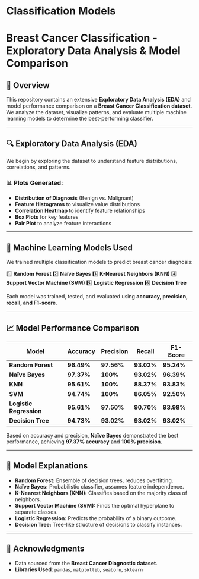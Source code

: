 # Classification Models
# Breast Cancer Classification - Exploratory Data Analysis & Model Comparison

## 📌 Overview
This repository contains an extensive **Exploratory Data Analysis (EDA)** and model performance comparison on a **Breast Cancer Classification dataset**. We analyze the dataset, visualize patterns, and evaluate multiple machine learning models to determine the best-performing classifier.

---

## 🔍 Exploratory Data Analysis (EDA)
We begin by exploring the dataset to understand feature distributions, correlations, and patterns.

### 📊 Plots Generated:
-   **Distribution of Diagnosis** (Benign vs. Malignant)
-   **Feature Histograms** to visualize value distributions
-   **Correlation Heatmap** to identify feature relationships
-   **Box Plots** for key features
-   **Pair Plot** to analyze feature interactions

---

## 🚀 Machine Learning Models Used
We trained multiple classification models to predict breast cancer diagnosis:

1️⃣  **Random Forest**
2️⃣  **Naïve Bayes**
3️⃣  **K-Nearest Neighbors (KNN)**
4️⃣  **Support Vector Machine (SVM)**
5️⃣  **Logistic Regression**
6️⃣  **Decision Tree**

Each model was trained, tested, and evaluated using **accuracy, precision, recall, and F1-score**.

---

## 📈 Model Performance Comparison

| Model                 | Accuracy | Precision | Recall | F1-Score |
|-----------------------|----------|-----------|--------|----------|
| **Random Forest**         | **96.49%**   | **97.56%**    | **93.02%** | **95.24%**   |
| **Naïve Bayes**           | **97.37%**   | **100%**      | **93.02%** | **96.39%**   |
| **KNN**                   | **95.61%**   | **100%**      | **88.37%** | **93.83%**   |
| **SVM**                   | **94.74%**   | **100%**      | **86.05%** | **92.50%**   |
| **Logistic Regression**   | **95.61%**   | **97.50%**    | **90.70%** | **93.98%**   |
| **Decision Tree** | **94.73%** | **93.02%** | **93.02%** | **93.02%** |  🏆 **Best Performing Model: Naïve Bayes**
Based on accuracy and precision, **Naïve Bayes** demonstrated the best performance, achieving **97.37% accuracy** and **100% precision**.

---

## 📌 Model Explanations

* **Random Forest:** Ensemble of decision trees, reduces overfitting.
* **Naïve Bayes:** Probabilistic classifier, assumes feature independence.
* **K-Nearest Neighbors (KNN):** Classifies based on the majority class of neighbors.
* **Support Vector Machine (SVM):** Finds the optimal hyperplane to separate classes.
* **Logistic Regression:** Predicts the probability of a binary outcome.
* **Decision Tree:** Tree-like structure of decisions to classify instances.

---

## 📌 Acknowledgments

* Data sourced from the **Breast Cancer Diagnostic dataset**.
* **Libraries Used**: `pandas`, `matplotlib`, `seaborn`, `sklearn`
